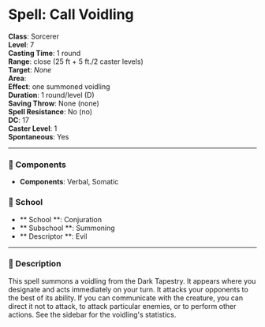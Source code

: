 
# Spell: Call Voidling
**Class**: Sorcerer  
**Level**: 7  
**Casting Time**: 1 round  
**Range**: close (25 ft + 5 ft./2 caster levels)  
**Target**: _None_  
**Area**:   
**Effect**: one summoned voidling  
**Duration**: 1 round/level (D)  
**Saving Throw**: None (none)  
**Spell Resistance**: No (no)  
**DC**: 17  
**Caster Level**: 1  
**Spontaneous**: Yes

---

### 🔮 Components
- **Components**: Verbal, Somatic

### 🏫 School
- ** School **: Conjuration
- ** Subschool **: Summoning
- ** Descriptor **: Evil
---

### 📜 Description
This spell summons a voidling from the Dark Tapestry. It appears where you designate and acts immediately on your turn. It attacks your opponents to the best of its ability. If you can communicate with the creature, you can direct it not to attack, to attack particular enemies, or to perform other actions. See the sidebar for the voidling's statistics.
